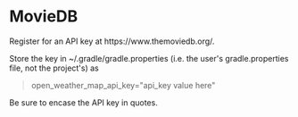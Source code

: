 # MovieDB
<p>Register for an API key at https://www.themoviedb.org/. </p>
<p>Store the key in ~/.gradle/gradle.properties (i.e. the user's gradle.properties file, not the project's) as <br>
    <blockquote>open_weather_map_api_key="api_key value here"</blockquote></p>
<p>Be sure to encase the API key in quotes. 
